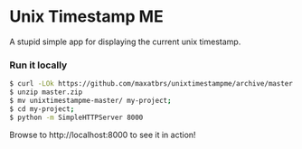 Unix Timestamp ME
===
A stupid simple app for displaying the current unix timestamp.

### Run it locally

```bash
$ curl -LOk https://github.com/maxatbrs/unixtimestampme/archive/master.zip
$ unzip master.zip
$ mv unixtimestampme-master/ my-project;
$ cd my-project;
$ python -m SimpleHTTPServer 8000
```

Browse to http://localhost:8000 to see it in action!
